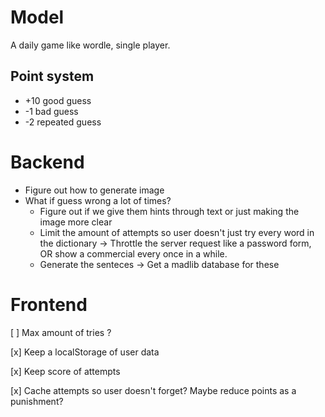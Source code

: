 # Model

A daily game like wordle, single player.

## Point system

- +10 good guess
- -1 bad guess
- -2 repeated guess

# Backend

- Figure out how to generate image
- What if guess wrong a lot of times?
  - Figure out if we give them hints through text or just making the image more clear
  - Limit the amount of attempts so user doesn't just try every word in the dictionary -> Throttle the server request like a password form, OR show a commercial every once in a while.
  - Generate the senteces -> Get a madlib database for these

# Frontend

[ ] Max amount of tries ?

[x] Keep a localStorage of user data

[x] Keep score of attempts

[x] Cache attempts so user doesn't forget? Maybe reduce points as a punishment?
